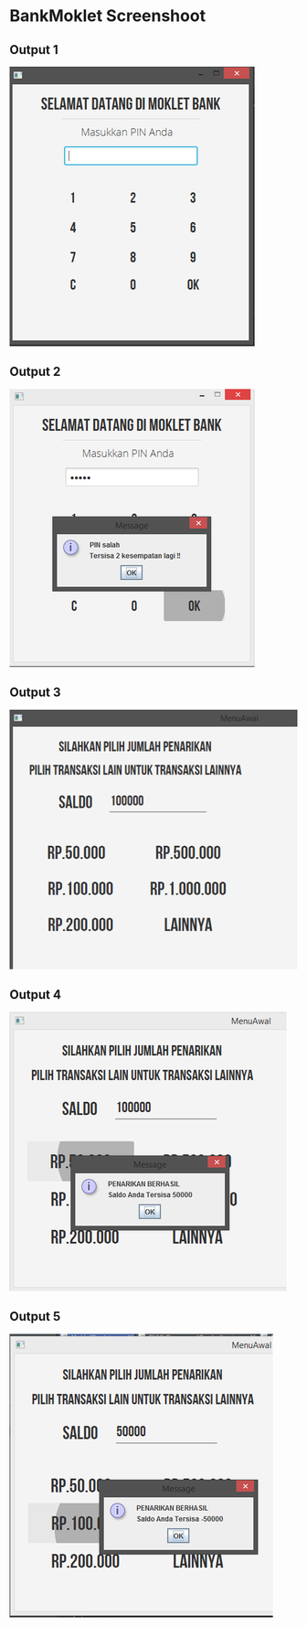 # BankMoklet Screenshoot

## Output 1

![](https://github.com/MirzaUkas/BankMoklet/blob/master/Screenshoot/BankMoklet.PNG)
## Output 2

![](https://github.com/MirzaUkas/BankMoklet/blob/master/Screenshoot/BankMoklet1.PNG)
## Output 3

![](https://github.com/MirzaUkas/BankMoklet/blob/master/Screenshoot/BankMoklet2.PNG)
## Output 4

![](https://github.com/MirzaUkas/BankMoklet/blob/master/Screenshoot/BankMoklet3.PNG)
## Output 5

![](https://github.com/MirzaUkas/BankMoklet/blob/master/Screenshoot/BankMoklet4.PNG)

